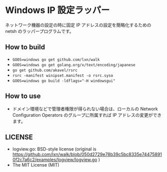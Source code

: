 # Windows IP 設定ラッパー

ネットワーク機器の設定の時に固定 IP アドレスの設定を簡略化するための netsh のラッパープログラムです。

## How to build

- `GOOS=windows go get github.com/lxn/walk`
- `GOOS=windows go get golang.org/x/text/encoding/japanese`
- `go get github.com/akavel/rsrc`
- `rsrc -manifest winipset.manifest -o rsrc.syso`
- `GOOS=windows go build -ldflags="-H windowsgui"`

## How to use

- ドメイン環境などで管理者権限が得られない場合は、ローカルの Network Configuration Operators のグループに所属すれば IP アドレスの変更ができます。

## LICENSE

- logview.go: BSD-style license (original is https://github.com/lxn/walk/blob/050d2729e78b39c5bc8335e744758910f2c7a6c2/examples/logview/logview.go )
- The MIT License (MIT)
